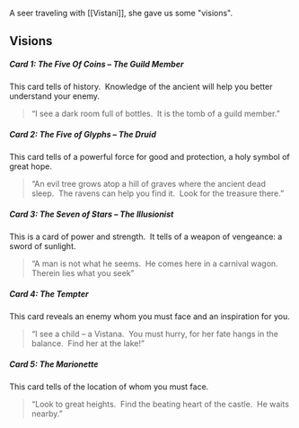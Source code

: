 A seer traveling with [[Vistani]], she gave us some "visions".

## Visions

##### Card 1: The Five Of Coins – The Guild Member

This card tells of history.  Knowledge of the ancient will help you better understand your enemy.
> “I see a dark room full of bottles.  It is the tomb of a guild member.”

##### Card 2: The Five of Glyphs – The Druid

This card tells of a powerful force for good and protection, a holy symbol of great hope.
> “An evil tree grows atop a hill of graves where the ancient dead sleep.  The ravens can help you find it.  Look for the treasure there.”

##### Card 3: The Seven of Stars – The Illusionist

This is a card of power and strength.  It tells of a weapon of vengeance: a sword of sunlight.
> “A man is not what he seems.  He comes here in a carnival wagon.  Therein lies what you seek”

##### Card 4: The Tempter
This card reveals an enemy whom you must face and an inspiration for you.
> “I see a child – a Vistana.  You must hurry, for her fate hangs in the balance.  Find her at the lake!”

##### Card 5: The Marionette

This card tells of the location of whom you must face.
> “Look to great heights.  Find the beating heart of the castle.  He waits nearby.”